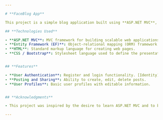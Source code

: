 ```yaml
---

# **FaceBlog App**

This project is a simple blog application built using **ASP.NET MVC**, where I am learning the **MVC** (Model-View-Controller) architecture, as well as the basics of **HTML** and **CSS**. The application aims to create a simplified clone of **Facebook**, focusing on fundamental functionalities of a social media platform.

## **Technologies Used**

- **ASP.NET MVC**: MVC framework for building scalable web applications.
- **Entity Framework (EF)**: Object-relational mapping (ORM) framework for interacting with the database.
- **HTML**: Standard markup language for creating web pages.
- **CSS / Bootstrap**: Stylesheet language used to define the presentation of the HTML content.


## **Features**

- **User Authentication**: Register and login functionality. [Identity]     
- **Posting and Sharing**: Ability to create, edit, delete posts.
- **User Profiles**: Basic user profiles with editable information.


## **Acknowledgments**

- This project was inspired by the desire to learn ASP.NET MVC and to build a basic social media platform.

---
```


